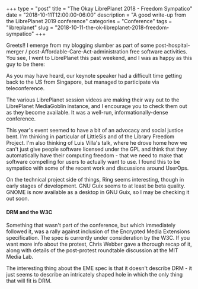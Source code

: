 +++
type = "post"
title = "The Okay LibrePlanet 2018 - Freedom Sympatico"
date = "2018-10-11T12:00:00-06:00"
description = "A good write-up from the LibrePlanet 2019 conference"
categories = "Conference"
tags = "libreplanet"
slug = "2018-10-11-the-ok-libreplanet-2018-freedom-sympatico"
+++

Greets!! I emerge from my blogging slumber as part of some
post-hospital-merger / post-Affordable-Care-Act-administration free software
activities. You see, I went to LibrePlanet this past weekend, and I was as
happy as this guy to be there:

As you may have heard, our keynote speaker had a difficult time getting back
to the US from Singapore, but managed to participate via teleconference.

The various LibrePlanet session videos are making their way out to the
LibrePlanet MediaGoblin instance, and I encourage you to check them out as
they become available. It was a well-run, informationally-dense conference.

This year's event seemed to have a bit of an advocacy and social justice bent.
I'm thinking in particular of LittleSis and of the Library Freedom Project.
I'm also thinking of Luis Villa's talk, where he drove home how we can't just
give people software licensed under the GPL and think that they automatically
have their computing freedom - that we need to make that software compelling
for users to actually want to use. I found this to be sympatico with some of
the recent work and discussions around UserOps.

On the technical project side of things, Ring seems interesting, though in
early stages of development. GNU Guix seems to at least be beta quality. GNOME
is now available as a desktop in GNU Guix, so I may be checking it out soon.

#### DRM and the W3C

Something that wasn't part of the conference, but which immediately followed
it, was a rally against inclusion of the Encrypted Media Extensions
specification. The spec is currently under consideration by the W3C. If you
want more info about the protest, Chris Webber gave a thorough recap of it,
along with details of the post-protest roundtable discussion at the MIT Media
Lab.

The interesting thing about the EME spec is that it doesn't describe DRM - it
just seems to describe an intricately shaped hole in which the only thing
that will fit is DRM.
